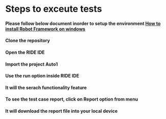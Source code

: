# Steps to exceute tests
#### Please follow below document inorder to setup the environment [How to install Robot Framework on windows](https://github.com/nidaanjum89/Automation_Tests/blob/main/TQA-HowtoinstallRobotFrameworkonwindows-250721-1710.pdf)
#### Clone the repository
#### Open the RIDE IDE
#### Import the project Auto1
#### Use the run option inside RIDE IDE
#### It will the serach functionality feature
#### To see the test case report, click on Report option from menu
#### It will download the report file into your local device









